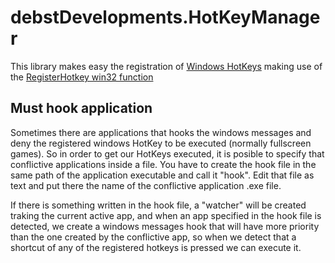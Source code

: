# debstDevelopments.HotKeyManager
This library makes easy the registration of [Windows HotKeys](https://support.microsoft.com/en-us/windows/keyboard-shortcuts-in-windows-dcc61a57-8ff0-cffe-9796-cb9706c75eec) 
making use of the [RegisterHotkey win32 function](https://learn.microsoft.com/en-us/windows/win32/api/winuser/nf-winuser-registerhotkey)

## Must hook application
Sometimes there are applications that hooks the windows messages and deny the registered windows HotKey to be executed (normally fullscreen games). 
So in order to get our HotKeys executed, it is posible to specify that conflictive applications inside a file. You have to create the hook file in the same path of the application executable and call it "hook".
Edit that file as text and put there the name of the conflictive application .exe file.

If there is something written in the hook file, a "watcher" will be created traking the current active app, and when an app specified in the hook file is detected, we create a windows messages hook that will have more 
priority than the one created by the conflictive app, so when we detect that a shortcut of any of the registered hotkeys is pressed we can execute it.
